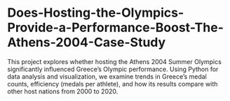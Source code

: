 # Does-Hosting-the-Olympics-Provide-a-Performance-Boost-The-Athens-2004-Case-Study
This project explores whether hosting the Athens 2004 Summer Olympics significantly influenced Greece’s Olympic performance. Using Python for data analysis and visualization, we examine trends in Greece’s medal counts, efficiency (medals per athlete), and how its results compare with other host nations from 2000 to 2020.
